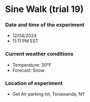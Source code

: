 # Sine Walk (trial 19)

### Date and time of the experiment
- 12/04/2024
- 11:11 PM EST

### Current weather conditions
- Temperature: 30°F
- Forecast: Snow

### Location of experiment
- Get Air parking lot, Tonawanda, NY